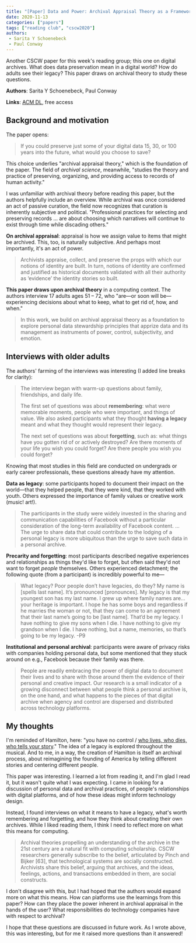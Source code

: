```yaml
---
title: "[Paper] Data and Power: Archival Appraisal Theory as a Framework for Data Preservation"
date: 2020-11-13
categories: ["papers"]
tags: ["reading club", "cscw2020"]
authors:
 - Sarita Y Schoenebeck
 - Paul Conway
---
```


Another CSCW paper for this week's reading group; this one on digital archives. What does data preservation mean in a digital world? How do adults see their legacy? This paper draws on archival theory to study these questions.

<!--more-->

**Authors**: Sarita Y Schoenebeck, Paul Conway

**Links**: [ACM DL](https://dl.acm.org/doi/abs/10.1145/3415233), free access

## Background and motivation
The paper opens:

> If you could preserve just some of your digital data 15, 30, or 100 years into the future, what would you choose to save?

This choice underlies "archival appraisal theory," which is the foundation of the paper. The field of *archival science*, meanwhile, "studies the theory and practice of preserving, organizing, and providing access to records of human activity."

I was unfamiliar with archival theory before reading this paper, but the authors helpfully include an overview. While archival was once considered an act of passive curation, the field now recognizes that curation is inherently subjective and political. "Professional practices for selecting and preserving records ... are about choosing which narratives will continue to exist through time while discading others."

**On archival appraisal**: appraisal is how we assign value to items that might be archived. This, too, is naturally subjective. And perhaps most importantly, it's an act of power.

> Archivists appraise, collect, and preserve the props with which our notions of identity are built. In turn, notions of identity are confirmed and justified as historical documents validated with all their authority as ‘evidence’ the identity stories so built.

**This paper draws upon archival theory** in a computing context. The authors interview 17 adults ages 51 – 72, who "are—or soon will be—experiencing decisions about what to keep, what to get rid of, how, and when." 

> In this work, we build on archival appraisal theory as a foundation to explore personal data stewardship principles that apprize data and its management as instruments of power, control, subjectivity, and emotion. 

## Interviews with older adults
The authors' farming of the interviews was interesting (I added line breaks for clarity):

> The interview began with warm-up questions about family, friendships, and daily life. 
> 
> The first set of questions was about **remembering**: what were memorable moments, people who were important, and things of value. 
> We also asked participants what they thought **having a legacy** meant and what they thought would represent their legacy. 
> 
> The next set of questions was about **forgetting**, such as: what things have you gotten rid of or actively destroyed? Are there moments of your life you wish you could forget? Are there people you wish you could forget? 

Knowing that most studies in this field are conducted on undergrads or early career professionals, these questions already have my attention. 

**Data as legacy**: some participants hoped to document their impact on the world—that they helped people, that they were kind, that they worked with youth. Others expressed the importance of family values or creative work (music! art!).

> The participants in the study were widely invested in the sharing and communication capabilities of Facebook without a particular consideration of the long-term availability of Facebook content. ... The urge to share data that could contribute to the lodging of a personal legacy is more ubiquitous than the urge to save such data in a personal archive.

**Precarity and forgetting**: most participants described negative experiences and relationships as things they'd like to forget, but often said they'd not want to forget *people* themselves. Others experienced detachment; the following quote (from a participant) is incredibly powerful to me—

> What legacy? Poor people don’t have legacies, do they? My name is [spells last name]. It’s pronounced [pronounces]. My legacy is that my youngest son has my last name. I grew up where family names are... your heritage is important. I hope he has some boys and regardless if he marries the woman or not, that they can come to an agreement that their last name’s going to be [last name]. That’d be my legacy. I have nothing to give my sons when I die. I have nothing to give my grandson when I die. I have nothing, but a name, memories, so that’s going to be my legacy. -P9

**Institutional and personal archival**: participants were aware of privacy risks with companies holding personal data, but some mentioned that they stuck around on e.g., Facebook because their family was there.

> People are readily embracing the power of digital data to document their lives and to share with those around them the evidence of their personal and creative impact. Our research is a small indicator of a growing disconnect between what people think a personal archive is, on the one hand, and what happens to the pieces of that digital archive when agency and control are dispersed and distributed across technology platforms.


## My thoughts
I'm reminded of Hamilton, here: "you have no control / [who lives, who dies, who tells your story](https://www.youtube.com/watch?v=NrMkdZtqiVI)." The idea of a legacy is explored throughout the musical. And to me, in a way, the creation of Hamilton is itself an archival process, about reimagining the founding of America by telling different stories and centering different people.

This paper was interesting. I learned a lot from reading it, and I'm glad I read it, but it wasn't quite what I was expecting. I came in looking for a discussion of personal data and archival practices, of people's relationships with digital platforms, and of how these ideas might inform technology design. 

Instead, I found interviews on what it means to have a legacy, what's worth remembering and forgetting, and how they think about creating their own archives. While I liked reading them, I think I need to reflect more on what this means for computing.

> Archival theories propelling an understanding of the archive in the 21st century are a natural fit with computing scholarship. CSCW researchers generally subscribe to the belief, articulated by Pinch and Bijker [63], that technological systems are socially constructed. Archivists share this belief, arguing that archives, and the ideas, feelings, actions, and transactions embedded in them, are social constructs.

I don't disagree with this, but I had hoped that the authors would expand more on what this means. How can platforms use the learnings from this paper? How can they place the power inherent in archival appraisal in the hands of the user? What responsibilities do technology companies have with respect to archival? 

I hope that these questions are discussed in future work. As I wrote above, this was interesting, but for me it raised more questions than it answered!